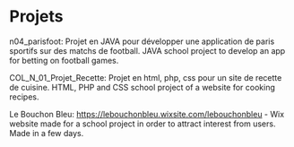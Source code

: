 # Projets
n04_parisfoot: Projet en JAVA pour développer une application de paris sportifs sur des matchs de football.
               JAVA school project to develop an app for betting on football games.


COL_N_01_Projet_Recette: Projet en html, php, css pour un site de recette de cuisine.
                         HTML, PHP and CSS school project of a website for cooking recipes.

Le Bouchon Bleu: https://lebouchonbleu.wixsite.com/lebouchonbleu - Wix website made for a school project in order to attract interest from users. Made in a few days.
